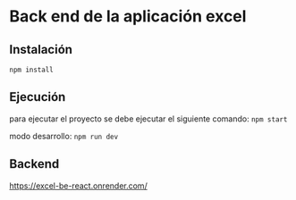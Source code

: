 # Back end de la aplicación excel

## Instalación

`npm install`

## Ejecución

para ejecutar el proyecto se debe ejecutar el siguiente comando:
`npm start`

modo desarrollo:
`npm run dev`

## Backend

<https://excel-be-react.onrender.com/>
